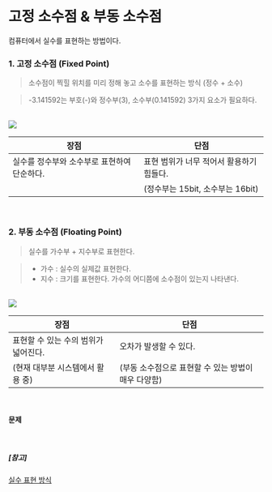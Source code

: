 # 고정 소수점 & 부동 소수점

컴퓨터에서 실수를 표현하는 방법이다.

### 1. 고정 소수점 (Fixed Point)

> 소수점이 찍힐 위치를 미리 정해 놓고 소수를 표현하는 방식 (정수 + 소수)

> -3.141592는 부호(-)와 정수부(3), 소수부(0.141592) 3가지 요소가 필요하다.

<br><img src="https://velog.velcdn.com/images%2Falicesykim95%2Fpost%2Fd2b944bf-e469-4601-8268-ced0a0c6d90e%2Fimg_c_fixed_point.png"><br>

| 장점 | 단점 |
| --- | --- |
| 실수를 정수부와 소수부로 표현하여 단순하다. | 표현 범위가 너무 적어서 활용하기 힘들다. |
|  | (정수부는 15bit, 소수부는 16bit) |

<br>

### 2. 부동 소수점 (Floating Point)

> 실수를 가수부 + 지수부로 표현한다.

> - 가수 : 실수의 실제값 표현한다.
> - 지수 : 크기를 표현한다. 가수의 어디쯤에 소수점이 있는지 나타낸다.

<br><img src="https://velog.velcdn.com/images%2Falicesykim95%2Fpost%2Ff26454ac-b736-4c18-a1aa-c39930aca152%2Fimg_c_floating_point_32.png"><br>

| 장점 | 단점 |
| --- | --- |
| 표현할 수 있는 수의 범위가 넓어진다. | 오차가 발생할 수 있다. |
| (현재 대부분 시스템에서 활용 중) | (부동 소수점으로 표현할 수 있는 방법이 매우 다양함) |

<br>

#### 문제



<br>

##### [참고]
[실수 표현 방식](<https://velog.io/@alicesykim95/%EC%8B%A4%EC%88%98%ED%91%9C%ED%98%84-%EB%B0%A9%EC%8B%9D-%EA%B3%A0%EC%A0%95-%EC%86%8C%EC%88%98%EC%A0%90%EA%B3%BC-%EB%B6%80%EB%8F%99-%EC%86%8C%EC%88%98%EC%A0%90>)
